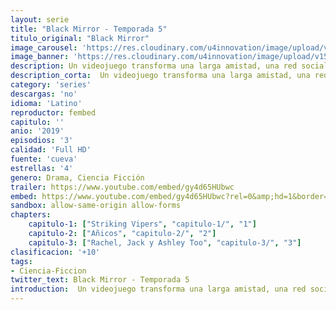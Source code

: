 ```yaml
---
layout: serie
title: "Black Mirror - Temporada 5"
titulo_original: "Black Mirror"
image_carousel: 'https://res.cloudinary.com/u4innovation/image/upload/v1562453396/black5-poster-min_dvphz8.jpg'
image_banner: 'https://res.cloudinary.com/u4innovation/image/upload/v1562453397/black-5-min_c6urlh.jpg'
description: Un videojuego transforma una larga amistad, una red social debe hacer frente a un secuestro y una adolescente intima con la versión virtual de su cantante favorita.
description_corta:  Un videojuego transforma una larga amistad, una red social debe hacer frente a un secuestro y una adolescente intima con la versión virtual de su cantante favorita.
category: 'series'
descargas: 'no'
idioma: 'Latino'
reproductor: fembed
capitulo: ''
anio: '2019'
episodios: '3'
calidad: 'Full HD'
fuente: 'cueva'
estrellas: '4'
genero: Drama, Ciencia Ficción
trailer: https://www.youtube.com/embed/gy4d65HUbwc
embed: https://www.youtube.com/embed/gy4d65HUbwc?rel=0&amp;hd=1&border=0&wmode=opaque&enablejsapi=1&modestbranding=1&controls=1&showinfo=1
sandbox: allow-same-origin allow-forms 
chapters:
    capitulo-1: ["Striking Vipers", "capitulo-1/", "1"]
    capitulo-2: ["Añicos", "capitulo-2/", "2"]
    capitulo-3: ["Rachel, Jack y Ashley Too", "capitulo-3/", "3"]
clasificacion: '+10'
tags:
- Ciencia-Ficcion
twitter_text: Black Mirror - Temporada 5
introduction:  Un videojuego transforma una larga amistad, una red social debe hacer frente a un secuestro y una adolescente intima con la versión virtual de su cantante favorita.
---
```












